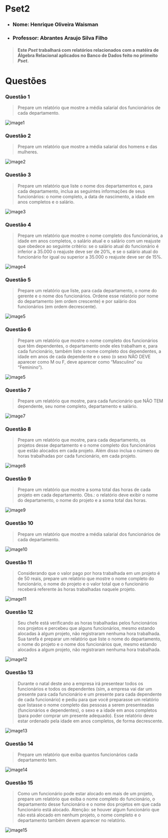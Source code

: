 # Pset2

- ### Nome: Henrique Oliveira Waisman
- ### Professor: Abrantes Araujo Silva Filho

> #### Este _Pset_ trabalhará com relatórios relacionados com a matéira de Álgebra Relacional aplicados no Banco de Dados feito no primeito _Pset_.

# Questões

### Questão 1
> Prepare um relatório que mostre a média salarial dos funcionários de cada departamento.

![image1](https://github.com/henriquewaisman/uvv_bd_1_cc1mb/blob/main/pset2/image/questao1.png)

### Questão 2
> Prepare um relatório que mostre a média salarial dos homens e das mulheres.

![image2](https://github.com/henriquewaisman/uvv_bd_1_cc1mb/blob/main/pset2/image/questao2.png)

### Questão 3
> Prepare um relatório que liste o nome dos departamentos e, para cada departamento, inclua as seguintes informações de seus funcionários: o nome completo, a data de  nascimento, a idade em anos completos e o salário.

![image3](https://github.com/henriquewaisman/uvv_bd_1_cc1mb/blob/main/pset2/image/questao3.png)

### Questão 4
> Prepare um relatório que mostre o nome completo dos funcionários, a idade em anos completos, o salário atual e o salário com um reajuste que obedece ao seguinte  critério: se o salário atual do funcionário é inferior a 35.000 o reajuste deve ser de 20%, e se o salário atual do funcionário for igual ou superior a 35.000 o reajuste deve ser de 15%.

![image4](https://github.com/henriquewaisman/uvv_bd_1_cc1mb/blob/main/pset2/image/questao4.png)

### Questão 5
> Prepare um relatório que liste, para cada departamento, o nome do gerente e o nome dos funcionários. Ordene esse relatório por nome do departamento (em ordem crescente) e por salário dos funcionários (em ordem decrescente).

![image5](https://github.com/henriquewaisman/uvv_bd_1_cc1mb/blob/main/pset2/image/questao5.png)

### Questão 6
> Prepare um relatório que mostre o nome completo dos funcionários que têm dependentes, o departamento onde eles trabalham e, para cada funcionário, também liste o nome completo dos dependentes, a idade em anos de cada dependente e o sexo (o sexo NÃO DEVE aparecer como M ou F, deve aparecer como “Masculino” ou “Feminino”).

![image5](https://github.com/henriquewaisman/uvv_bd_1_cc1mb/blob/main/pset2/image/questao6.png)

### Questão 7
> Prepare um relatório que mostre, para cada funcionário que NÃO TEM dependente, seu nome completo, departamento e salário.

![image7](https://github.com/henriquewaisman/uvv_bd_1_cc1mb/blob/main/pset2/image/questao7.png)

### Questão 8
> Prepare um relatório que mostre, para cada departamento, os projetos desse departamento e o nome completo dos funcionários que estão alocados em cada projeto. Além disso inclua o número de horas trabalhadas por cada funcionário, em cada projeto.

![image8](https://github.com/henriquewaisman/uvv_bd_1_cc1mb/blob/main/pset2/image/questao8.png)

### Questão 9
> Prepare um relatório que mostre a soma total das horas de cada projeto em cada departamento. Obs.: o relatório deve exibir o nome do departamento, o nome do projeto e a soma total das horas.

![image9](https://github.com/henriquewaisman/uvv_bd_1_cc1mb/blob/main/pset2/image/questao9.png)

### Questão 10
> Prepare um relatório que mostre a média salarial dos funcionários de cada departamento.

![image10](https://github.com/henriquewaisman/uvv_bd_1_cc1mb/blob/main/pset2/image/questao10.png)

### Questão 11
> Considerando que o valor pago por hora trabalhada em um projeto é de 50 reais, prepare um relatório que mostre o nome completo do funcionário, o nome do projeto e o valor total que o funcionário receberá referente às horas trabalhadas naquele projeto.

![image11](https://github.com/henriquewaisman/uvv_bd_1_cc1mb/blob/main/pset2/image/questao11.png)

### Questão 12
> Seu chefe está verificando as horas trabalhadas pelos funcionários nos projetos e percebeu que alguns funcionários, mesmo estando alocadas à algum projeto, não registraram nenhuma hora trabalhada. Sua tarefa é preparar um relatório que liste o nome do departamento, o nome do projeto e o nome dos funcionários que, mesmo estando alocados a algum projeto, não registraram nenhuma hora trabalhada.

![image12](https://github.com/henriquewaisman/uvv_bd_1_cc1mb/blob/main/pset2/image/questao12.png)

### Questão 13
> Durante o natal deste ano a empresa irá presentear todos os funcionários e todos os dependentes (sim, a empresa vai dar um presente para cada funcionário e um presente para cada dependente de cada funcionário) e pediu para que você preparasse um relatório que listasse o nome completo das pessoas a serem presenteadas (funcionários e dependentes), o sexo e a idade em anos completos (para poder comprar um presente adequado). Esse relatório deve estar ordenado pela idade em anos completos, de forma decrescente.

![image13](https://github.com/henriquewaisman/uvv_bd_1_cc1mb/blob/main/pset2/image/questao13.png)

### Questão 14
> Prepare um relatório que exiba quantos funcionários cada departamento tem.

![image14](https://github.com/henriquewaisman/uvv_bd_1_cc1mb/blob/main/pset2/image/questao14.png)

### Questão 15
> Como um funcionário pode estar alocado em mais de um projeto, prepare um relatório que exiba o nome completo do funcionário, o departamento desse funcionário e o nome dos projetos em que cada funcionário está alocado. Atenção: se houver algum funcionário que não está alocado em nenhum projeto, o nome completo e o departamento também devem aparecer no relatório.

![image15](https://github.com/henriquewaisman/uvv_bd_1_cc1mb/blob/main/pset2/image/questao15.png)
